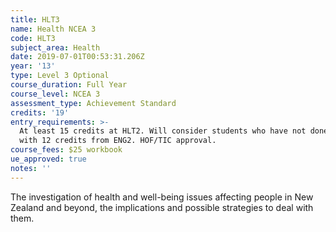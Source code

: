 ```yaml
---
title: HLT3
name: Health NCEA 3
code: HLT3
subject_area: Health
date: 2019-07-01T00:53:31.206Z
year: '13'
type: Level 3 Optional
course_duration: Full Year
course_level: NCEA 3
assessment_type: Achievement Standard
credits: '19'
entry_requirements: >-
  At least 15 credits at HLT2. Will consider students who have not done HLT2
  with 12 credits from ENG2. HOF/TIC approval.
course_fees: $25 workbook
ue_approved: true
notes: ''
---
```

The investigation of health and well-being issues affecting people in New Zealand and beyond, the implications and possible strategies to deal with them.
